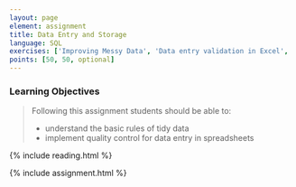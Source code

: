 ```yaml
---
layout: page
element: assignment
title: Data Entry and Storage
language: SQL
exercises: ['Improving Messy Data', 'Data entry validation in Excel', 'Clean Up Untidy Data']
points: [50, 50, optional]
---
```


### Learning Objectives

> Following this assignment students should be able to:
>
> - understand the basic rules of tidy data
> - implement quality control for data entry in spreadsheets

{% include reading.html %}

{% include assignment.html %}
